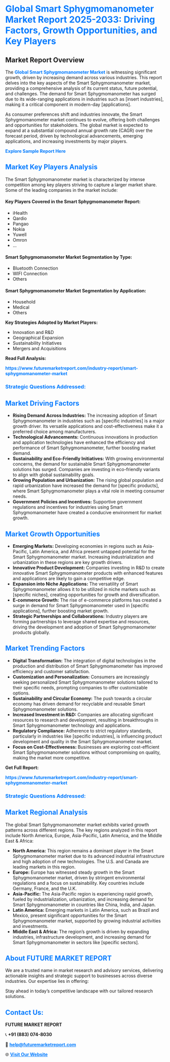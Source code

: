<h1 style="color: #007BFF;">Global Smart Sphygmomanometer Market Report 2025-2033: Driving Factors, Growth Opportunities, and Key Players</h1>

<section id="overview">
<h2>Market Report Overview</h2>
<p>The <a href="https://www.futuremarketreport.com/industry-report/smart-sphygmomanometer-market" style="color: #007BFF; text-decoration: none;"><strong>Global Smart Sphygmomanometer Market</strong></a> is witnessing significant growth, driven by increasing demand across various industries. This report delves into the key aspects of the Smart Sphygmomanometer market, providing a comprehensive analysis of its current status, future potential, and challenges. The demand for Smart Sphygmomanometer has surged due to its wide-ranging applications in industries such as [insert industries], making it a critical component in modern-day [applications].</p>
<p>As consumer preferences shift and industries innovate, the Smart Sphygmomanometer market continues to evolve, offering both challenges and opportunities for stakeholders. The global market is expected to expand at a substantial compound annual growth rate (CAGR) over the forecast period, driven by technological advancements, emerging applications, and increasing investments by major players.</p>
</section>

<section id="overview">
<p><a href="https://www.futuremarketreport.com/request-sample/reportId=101646" style="color: #007BFF; text-decoration: none;"><strong>Explore Sample Report Here</strong></a></p>
</section>

<section id="key-players">
<h2 style="color: #007BFF;">Market Key Players Analysis</h2>
<p>The Smart Sphygmomanometer market is characterized by intense competition among key players striving to capture a larger market share. Some of the leading companies in the market include:</p>
<h4>Key Players Covered in the Smart Sphygmomanometer Report:</h4>
<ul><li>iHealth</li><li>Qardio</li><li>Pangao</li><li>Nokia</li><li>Yuwell</li><li>Omron</li><li>...</li></ul>
<h4>Smart Sphygmomanometer Market Segmentation by Type:</h4>
<ul><li>Bluetooth Connection</li><li>WIFI Connection</li><li>Others</li></ul>

<h4>Smart Sphygmomanometer Market Segmentation by Application:</h4>
<ul><li>Household</li><li>Medical</li><li>Others</li></ul>
<p><strong>Key Strategies Adopted by Market Players:</strong></p>
<ul>
<li>Innovation and R&D</li>
<li>Geographical Expansion</li>
<li>Sustainability Initiatives</li>
<li>Mergers and Acquisitions</li>
</ul>
</section>

<section>
<p><strong>Read Full Analysis: </strong></p><a href="https://www.futuremarketreport.com/industry-report/smart-sphygmomanometer-market" style="color: #007BFF; text-decoration: none;"><strong>https://www.futuremarketreport.com/industry-report/smart-sphygmomanometer-market</strong></a>
<h3 style="color: #007BFF;">Strategic Questions Addressed:</h3>
</section>

<section id="driving-factors">
<h2 style="color: #007BFF;">Market Driving Factors</h2>
<ul>
<li><strong>Rising Demand Across Industries:</strong> The increasing adoption of Smart Sphygmomanometer in industries such as [specific industries] is a major growth driver. Its versatile applications and cost-effectiveness make it a preferred choice among manufacturers.</li>
<li><strong>Technological Advancements:</strong> Continuous innovations in production and application technologies have enhanced the efficiency and performance of Smart Sphygmomanometer, further boosting market demand.</li>
<li><strong>Sustainability and Eco-Friendly Initiatives:</strong> With growing environmental concerns, the demand for sustainable Smart Sphygmomanometer solutions has surged. Companies are investing in eco-friendly variants to align with global sustainability goals.</li>
<li><strong>Growing Population and Urbanization:</strong> The rising global population and rapid urbanization have increased the demand for [specific products], where Smart Sphygmomanometer plays a vital role in meeting consumer needs.</li>
<li><strong>Government Policies and Incentives:</strong> Supportive government regulations and incentives for industries using Smart Sphygmomanometer have created a conducive environment for market growth.</li>
</ul>
</section>

<section id="growth-opportunities">
<h2 style="color: #007BFF;">Market Growth Opportunities</h2>
<ul>
<li><strong>Emerging Markets:</strong> Developing economies in regions such as Asia-Pacific, Latin America, and Africa present untapped potential for the Smart Sphygmomanometer market. Increasing industrialization and urbanization in these regions are key growth drivers.</li>
<li><strong>Innovative Product Development:</strong> Companies investing in R&D to create innovative Smart Sphygmomanometer products with enhanced features and applications are likely to gain a competitive edge.</li>
<li><strong>Expansion into Niche Applications:</strong> The versatility of Smart Sphygmomanometer allows it to be utilized in niche markets such as [specific niches], creating opportunities for growth and diversification.</li>
<li><strong>E-commerce Growth:</strong> The rise of e-commerce platforms has created a surge in demand for Smart Sphygmomanometer used in [specific applications], further boosting market growth.</li>
<li><strong>Strategic Partnerships and Collaborations:</strong> Industry players are forming partnerships to leverage shared expertise and resources, driving the development and adoption of Smart Sphygmomanometer products globally.</li>
</ul>
</section>

<section id="trending-factors">
<h2 style="color: #007BFF;">Market Trending Factors</h2>
<ul>
<li><strong>Digital Transformation:</strong> The integration of digital technologies in the production and distribution of Smart Sphygmomanometer has improved efficiency and customer satisfaction.</li>
<li><strong>Customization and Personalization:</strong> Consumers are increasingly seeking personalized Smart Sphygmomanometer solutions tailored to their specific needs, prompting companies to offer customizable options.</li>
<li><strong>Sustainability and Circular Economy:</strong> The push towards a circular economy has driven demand for recyclable and reusable Smart Sphygmomanometer solutions.</li>
<li><strong>Increased Investment in R&D:</strong> Companies are allocating significant resources to research and development, resulting in breakthroughs in Smart Sphygmomanometer technology and applications.</li>
<li><strong>Regulatory Compliance:</strong> Adherence to strict regulatory standards, particularly in industries like [specific industries], is influencing product development and quality in the Smart Sphygmomanometer market.</li>
<li><strong>Focus on Cost-Effectiveness:</strong> Businesses are exploring cost-efficient Smart Sphygmomanometer solutions without compromising on quality, making the market more competitive.</li>
</ul>
</section>

<section>
<p><strong>Get Full Report: </strong></p><a href="https://www.futuremarketreport.com/industry-report/smart-sphygmomanometer-market" style="color: #007BFF; text-decoration: none;"><strong>https://www.futuremarketreport.com/industry-report/smart-sphygmomanometer-market</strong></a>
<h3 style="color: #007BFF;">Strategic Questions Addressed:</h3>
</section>


<section id="regional-analysis">
<h2 style="color: #007BFF;">Market Regional Analysis</h2>
<p>The global Smart Sphygmomanometer market exhibits varied growth patterns across different regions. The key regions analyzed in this report include North America, Europe, Asia-Pacific, Latin America, and the Middle East & Africa:</p>
<ul>
<li><strong>North America:</strong> This region remains a dominant player in the Smart Sphygmomanometer market due to its advanced industrial infrastructure and high adoption of new technologies. The U.S. and Canada are leading markets in this region.</li>
<li><strong>Europe:</strong> Europe has witnessed steady growth in the Smart Sphygmomanometer market, driven by stringent environmental regulations and a focus on sustainability. Key countries include Germany, France, and the U.K.</li>
<li><strong>Asia-Pacific:</strong> The Asia-Pacific region is experiencing rapid growth, fueled by industrialization, urbanization, and increasing demand for Smart Sphygmomanometer in countries like China, India, and Japan.</li>
<li><strong>Latin America:</strong> Emerging markets in Latin America, such as Brazil and Mexico, present significant opportunities for the Smart Sphygmomanometer market, supported by growing industrial activities and investments.</li>
<li><strong>Middle East & Africa:</strong> The region’s growth is driven by expanding industries, infrastructure development, and increasing demand for Smart Sphygmomanometer in sectors like [specific sectors].</li>
</ul>
</section>

<footer>
<h2 style="color: #007BFF;">About FUTURE MARKET REPORT</h2>
<p>We are a trusted name in market research and advisory services, delivering actionable insights and strategic support to businesses across diverse industries. Our expertise lies in offering:</p>

<p>Stay ahead in today’s competitive landscape with our tailored research solutions.</p>

<h2 style="color: #007BFF;">Contact Us:</h2>
<p><strong>FUTURE MARKET REPORT</strong></p>
<p>📞 <strong>+91 (883) 074-8030</strong></p>
<p>📧 <strong><a href="mailto:help@futuremarketreport.com" style="color: #007BFF;">help@futuremarketreport.com</a></strong></p>
<p>🌐 <strong><a href="https://www.futuremarketreport.com/" style="color: #007BFF;">Visit Our Website</a></strong></p>
</footer>